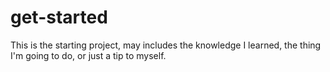 # get-started
This is the starting project, may includes the knowledge I learned, the thing I'm going to do, or just a tip to myself.

